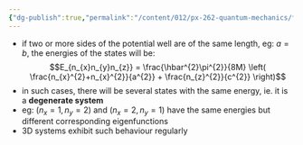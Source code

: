 ```yaml
---
{"dg-publish":true,"permalink":"/content/012/px-262-quantum-mechanics/f-3-d-systems/px-262-f2b-degeneracy/","created":"2024-11-25T10:50:32.000+00:00","updated":"2024-11-26T01:08:15.527+00:00"}
---
```


- if two or more sides of the potential well are of the same length, eg: $a=b$, the energies of the states will be: 
  $$E_{n_{x}n_{y}n_{z}} = \frac{\hbar^{2}\pi^{2}}{8M} \left( \frac{n_{x}^{2}+n_{x}^{2}}{a^{2}} + \frac{n_{z}^{2}}{c^{2}} \right)$$
- in such cases, there will be several states with the same energy, ie. it is a **degenerate system**
- eg: ${} (n_{x}=1, n_{y}=2)$ and ${} (n_{x}=2, n_{y}=1)$ have the same energies but different corresponding eigenfunctions
- 3D systems exhibit such behaviour regularly